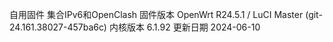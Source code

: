 自用固件 集合IPv6和OpenClash
固件版本	OpenWrt R24.5.1 / LuCI Master (git-24.161.38027-457ba6c)
内核版本	6.1.92
更新日期 2024-06-10
